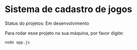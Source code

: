 <h1> Sistema de cadastro de jogos </h1>

Status do projetos: Em desenvolvimento

Para rodar esse projeto na sua máquina, por favor digite:

```
node app.js
```
